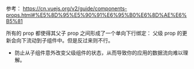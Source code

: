 参考： https://cn.vuejs.org/v2/guide/components-props.html#%E5%8D%95%E5%90%91%E6%95%B0%E6%8D%AE%E6%B5%81

所有的 prop 都使得其父子 prop 之间形成了一个单向下行绑定：
父级 prop 的更新会向下流动到子组件中。但是反过来则不行。
  - 防止从子组件意外改变父级组件的状态，从而导致你的应用的数据流向难以理解。
